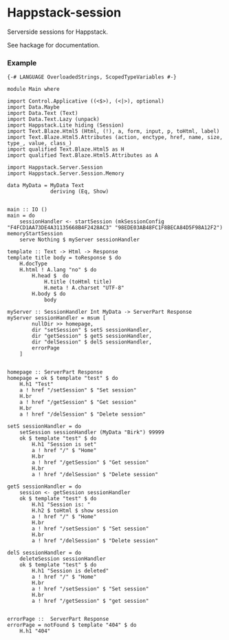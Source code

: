 # Happstack-session
Serverside sessions for Happstack.

See hackage for documentation.

### Example
    {-# LANGUAGE OverloadedStrings, ScopedTypeVariables #-}

    module Main where

    import Control.Applicative ((<$>), (<|>), optional)
    import Data.Maybe
    import Data.Text (Text)
    import Data.Text.Lazy (unpack)
    import Happstack.Lite hiding (Session)
    import Text.Blaze.Html5 (Html, (!), a, form, input, p, toHtml, label)
    import Text.Blaze.Html5.Attributes (action, enctype, href, name, size, type_, value, class_)
    import qualified Text.Blaze.Html5 as H
    import qualified Text.Blaze.Html5.Attributes as A

    import Happstack.Server.Session
    import Happstack.Server.Session.Memory

    data MyData = MyData Text
                  deriving (Eq, Show)


    main :: IO ()
    main = do
        sessionHandler <- startSession (mkSessionConfig "F4FCD1AA73DE4A31135668B4F2428AC3" "98EDE03AB48FC1F8BECA84D5F98A12F2") memoryStartSession
        serve Nothing $ myServer sessionHandler

    template :: Text -> Html -> Response
    template title body = toResponse $ do
        H.docType
        H.html ! A.lang "no" $ do
            H.head $  do
                H.title (toHtml title)
                H.meta ! A.charset "UTF-8"
            H.body $ do
                body

    myServer :: SessionHandler Int MyData -> ServerPart Response
    myServer sessionHandler = msum [
            nullDir >> homepage,
            dir "setSession" $ setS sessionHandler,
            dir "getSession" $ getS sessionHandler,
            dir "delSession" $ delS sessionHandler,
            errorPage
        ]


    homepage :: ServerPart Response
    homepage = ok $ template "test" $ do
        H.h1 "Test"
        a ! href "/setSession" $ "Set session"
        H.br
        a ! href "/getSession" $ "Get session"
        H.br
        a ! href "/delSession" $ "Delete session"

    setS sessionHandler = do
        setSession sessionHandler (MyData "Birk") 99999
        ok $ template "test" $ do
            H.h1 "Session is set"
            a ! href "/" $ "Home"
            H.br
            a ! href "/getSession" $ "Get session"
            H.br
            a ! href "/delSession" $ "Delete session"

    getS sessionHandler = do
        session <- getSession sessionHandler
        ok $ template "test" $ do
            H.h1 "Session is: "
            H.h2 $ toHtml $ show session
            a ! href "/" $ "Home"
            H.br
            a ! href "/setSession" $ "Set session"
            H.br
            a ! href "/delSession" $ "Delete session"

    delS sessionHandler = do
        deleteSession sessionHandler
        ok $ template "test" $ do
            H.h1 "Session is deleted"
            a ! href "/" $ "Home"
            H.br
            a ! href "/setSession" $ "Set session"
            H.br
            a ! href "/getSession" $ "get session"


    errorPage ::  ServerPart Response
    errorPage = notFound $ template "404" $ do
        H.h1 "404"
